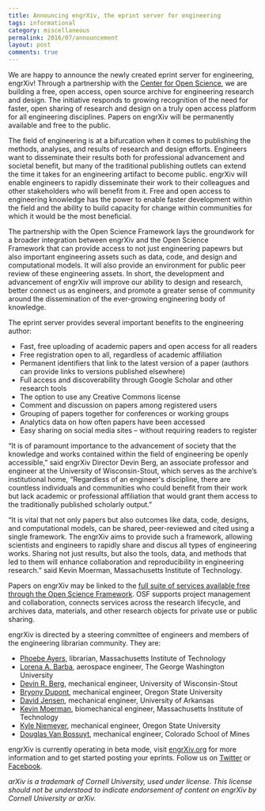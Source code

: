 ```yaml
---
title: Announcing engrXiv, the eprint server for engineering
tags: informational
category: miscellaneous
permalink: 2016/07/announcement
layout: post
comments: true
---
```


We are happy to announce the newly created eprint server for engineering, engrXiv! Through a partnership with the <a href="http://cos.io" target="_blank">Center for Open Science</a>, we are building a free, open access, open source archive for engineering research and design. The initiative responds to growing recognition of the need for faster, open sharing of research and design on a truly open access platform for all engineering disciplines. Papers on engrXiv will be permanently available and free to the public.

The field of engineering is at a bifurcation when it comes to publishing the methods, analyses, and results of research and design efforts. Engineers want to disseminate their results both for professional advancement and societal benefit, but many of the traditional publishing outlets can extend the time it takes for an engineering artifact to become public. engrXiv will enable engineers to rapidly disseminate their work to their colleagues and other stakeholders who will benefit from it. Free and open access to engineering knowledge has the power to enable faster development within the field and the ability to build capacity for change within communities for which it would be the most beneficial.

The partnership with the Open Science Framework lays the groundwork for a broader integration between engrXiv and the Open Science Framework that can provide access to not just engineering papewrs but also important engineering assets such as data, code, and design and computational models. It will also provide an environment for public peer review of these engineering assets. In short, the development and advancement of engrXiv will improve our ability to design and research, better connect us as engineers, and promote a greater sense of community around the dissemination of the ever-growing engineering body of knowledge.

The eprint server provides several important benefits to the engineering author:
<ul>
	<li>Fast, free uploading of academic papers and open access for all readers</li>
	<li>Free registration open to all, regardless of academic affiliation</li>
	<li>Permanent identifiers that link to the latest version of a paper (authors can provide links to versions published elsewhere)</li>
	<li>Full access and discoverability through Google Scholar and other research tools</li>
	<li>The option to use any Creative Commons license</li>
	<li>Comment and discussion on papers among registered users</li>
	<li>Grouping of papers together for conferences or working groups</li>
	<li>Analytics data on how often papers have been accessed</li>
	<li>Easy sharing on social media sites – without requiring readers to register</li>
</ul>
“It is of paramount importance to the advancement of society that the knowledge and works contained within the field of engineering be openly accessible,” said engrXiv Director Devin Berg, an associate professor and engineer at the University of Wisconsin-Stout, which serves as the archive’s institutional home, “Regardless of an engineer's discipline, there are countless individuals and communities who could benefit from their work but lack academic or professional affiliation that would grant them access to the traditionally published scholarly output.”

“It is vital that not only papers but also outcomes like data, code, designs, and computational models, can be shared, peer-reviewed and cited using a single framework. The engrXiv aims to provide such a framework, allowing scientists and engineers to rapidly share and discus all types of engineering works. Sharing not just results, but also the tools, data, and methods that led to them will enhance collaboration and reproducibility in engineering research.” said Kevin Moerman, Massachusetts Institute of Technology.

Papers on engrXiv may be linked to the <a href="https://osf.io/" target="_blank">full suite of services available free through the Open Science Framework</a>. OSF supports project management and collaboration, connects services across the research lifecycle, and archives data, materials, and other research objects for private use or public sharing.

engrXiv is directed by a steering committee of engineers and members of the engineering librarian community. They are:
<ul>
	<li><a href="http://libguides.mit.edu/profiles/psayers" target="_blank">Phoebe Ayers</a>, librarian, Massachusetts Institute of Technology</li>
	<li><a href="https://stem.gwu.edu/lorena-barba" target="_blank">Lorena A. Barba</a>, aerospace engineer, The George Washington University</li>
	<li><a href="https://www.devinberg.com/">Devin R. Berg</a>, mechanical engineer, University of Wisconsin-Stout</li>
	<li><a href="http://mime.oregonstate.edu/people/dupont" target="_blank">Bryony Dupont</a>, mechanical engineer, Oregon State University</li>
	<li><a href="http://directory.uark.edu/people/dcjensen" target="_blank">David Jensen</a>, mechanical engineer, University of Arkansas</li>
	<li><a href="http://biomech.media.mit.edu/people/" target="_blank">Kevin Moerman</a>, biomechanical engineer, Massachusetts Institute of Technology</li>
	<li><a href="http://mime.oregonstate.edu/people/kyle-niemeyer" target="_blank">Kyle Niemeyer</a>, mechanical engineer, Oregon State University</li>
	<li><a href="https://www.douglasvanbossuyt.com/" target="_blank">Douglas Van Bossuyt</a>, mechanical engineer, Colorado School of Mines</li>
</ul>
engrXiv is currently operating in beta mode, visit <a href="http://www.engrxiv.org/" target="_blank">engrXiv.org</a> for more information and to get started posting your eprints. Follow us on <a href="https://twitter.com/engrxiv">Twitter</a> or <a href="https://www.facebook.com/engrxiv">Facebook</a>.

<em>arXiv is a trademark of Cornell University, used under license</em>. <em>This license should not be understood to indicate endorsement of content on engrXiv by Cornell University or arXiv.</em>
